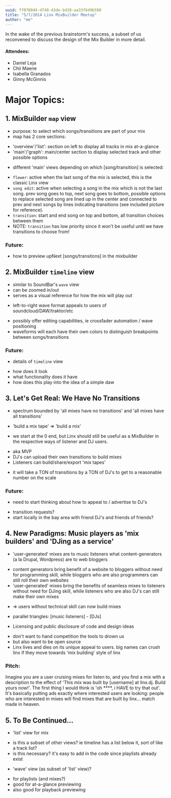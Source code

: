```yaml
---
uuid: ff0708d4-d748-43de-bd38-aa33f649b598
title: "5/7/2014 Linx MixBuilder Meetup"
author: "me"
---
```


In the wake of the previous brainstorm's success, a subset of us reconvened to discuss the design of the Mix Builder in more detail.

#### Attendees:
- Daniel Leja
- Chii Maene
- Isabella Granados
- Ginny McGinnis

# Major Topics:

## 1. MixBuilder `map` view
 - purpose: to select which songs/transitions are part of your mix
 - map has 2 core sections:
  + 'overview'/'list': section on left to display all tracks in mix at-a-glance
  + 'main'/'graph': main/center section to display selected track and other possible options
 - different 'main' views depending on which [song/transition] is selected:
  + `flower`: active when the last song of the mix is selected, this is the classic Linx view
  + `song edit`: active when selecting a song in the mix which is not the last song. prev song goes to top, next song goes to bottom, possible options to replace selected song are lined up in the center and connected to prev and next songs by lines indicating transitions (see included picture for reference).
  + `transition`: start and end song on top and bottom, all transition choices between them
  + NOTE: `transition` has low priority since it won't be useful until we have transitions to choose from!

### Future:
 - how to preview upNext [songs/transitons] in the mixbuilder

## 2. MixBuilder `timeline` view
 - similar to SoundBar's `wave` view
 - can be zoomed in/out
 - serves as a visual reference for how the mix will play out
  + left-to-right wave format appeals to users of soundcloud/DAW/traktor/etc
 - possibly offer editing capabilities, ie crossfader automation / wave positioning
 - waveforms will each have their own colors to distinguish breakpoints between songs/transitions

### Future:
 - details of `timeline` view
  + how does it look
  + what functionality does it have
  + how does this play into the idea of a simple daw

## 3. Let's Get Real: We Have No Transitions
 - spectrum bounded by 'all mixes have no transitions' and 'all mixes have all transitions'
  + 'build a mix tape' => 'build a mix'
 - we start at the 0 end, but Linx should still be useful as a MixBuilder in the respective ways of listener and DJ users.
  + aka MVP
  + DJ's can upload their own transitions to build mixes
  + Listeners can build/share/export 'mix tapes'
 - it will take a TON of transitions by a TON of DJ's to get to a reasonable number on the scale

### Future:
 - need to start thinking about how to appeal to / advertise to DJ's
  + transition requests?
  + start locally in the bay area with friend DJ's and friends of friends?

## 4. New Paradigms: Music players as 'mix builders' and 'DJing as a service'
 - 'user-generated' mixes are to music listeners what content-generators (a la Drupal, Wordpress) are to web bloggers
  + content generators bring benefit of a website to bloggers without need for programming skill, while bloggers who are also programmers can still roll their own websites
  + 'user-generated' mixes bring the benefits of seamless mixes to listeners without need for DJing skill, while listeners who are also DJ's can still make their own mixes
   * => users without technical skill can now build mixes
  + parallel triangles: [music listeners] - [DJs]
 - Licensing and public disclosure of code and design ideas
  + don't want to hand competition the tools to drown us
  + but also want to be open source
  + Linx lives and dies on its unique appeal to users. big names can crush linx if they move towards 'mix building' style of linx 

### Pitch:
Imagine you are a user cruising mixes for listen to, and you find a mix with a description to the effect of 'This mix was built by [username] at linx.dj. Build yours now!'. The first thing I would think is 'oh ****, i HAVE to try that out'. It's basically putting ads exactly where interested users are looking: people who are interested in mixes will find mixes that are built by linx... match made in heaven.

## 5. To Be Continued...
 - 'list' view for mix
  + is this a subset of other views? ie timeline has a list below it, sort of like a track list?
  + is this necessary? it's easy to add in the code since playlists already exist
 - 'wave' view (as subset of 'list' view)?
  + for playlists (and mixes?)
  + good for at-a-glance previewing
  + also good for playback previewing


